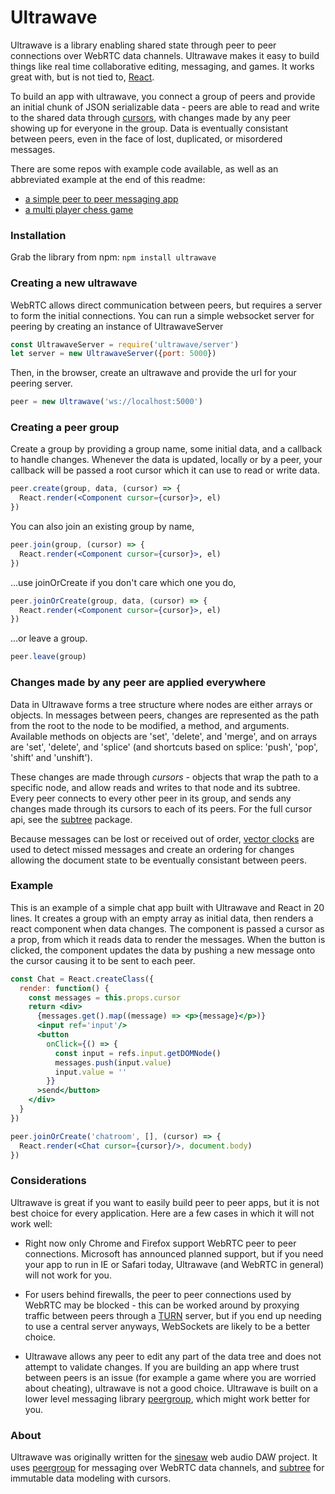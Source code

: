 # Ultrawave

Ultrawave is a library enabling shared state through peer to peer connections over WebRTC data channels.  Ultrawave makes it easy to build things like real time collaborative editing, messaging, and games.  It works great with, but is not tied to, [React](//github.com/facebook/react).

To build an app with ultrawave, you connect a group of peers and provide an initial chunk of JSON serializable data - peers are able to read and write to the shared data through [cursors](//github.com/charlieschwabacher/subtree), with changes made by any peer showing up for everyone in the group.  Data is eventually consistant between peers, even in the face of lost, duplicated, or misordered messages.

There are some repos with example code available, as well as an abbreviated example at the end of this readme:
 - [a simple peer to peer messaging app](//github.com/charlieschwabacher/ultrawave-chat-example)
 - [a multi player chess game](//github.com/charlieschwabacher/ultrawave-chess-example)


### Installation

Grab the library from npm: `npm install ultrawave`


### Creating a new ultrawave

WebRTC allows direct communication between peers, but requires a server to form the initial connections.  You can run a simple websocket server for peering by creating an instance of UltrawaveServer

```javascript
const UltrawaveServer = require('ultrawave/server')
let server = new UltrawaveServer({port: 5000})
```

Then, in the browser, create an ultrawave and provide the url for your peering server.

```javascript
peer = new Ultrawave('ws://localhost:5000')
```


### Creating a peer group

Create a group by providing a group name, some initial data, and a callback to handle changes.  Whenever the data is updated, locally or by a peer, your callback will be passed a root cursor which it can use to read or write data.

```jsx
peer.create(group, data, (cursor) => {
  React.render(<Component cursor={cursor}>, el)
})
```
You can also join an existing group by name,
```jsx
peer.join(group, (cursor) => {
  React.render(<Component cursor={cursor}>, el)
})
```
...use joinOrCreate if you don't care which one you do,
```jsx
peer.joinOrCreate(group, data, (cursor) => {
  React.render(<Component cursor={cursor}>, el)
})
```
...or leave a group.
```javascript
peer.leave(group)
```


### Changes made by any peer are applied everywhere

Data in Ultrawave forms a tree structure where nodes are either arrays or objects.  In messages between peers, changes are represented as the path from the root to the node to be modified, a method, and arguments.  Available methods on objects are 'set', 'delete', and 'merge', and on arrays are 'set', 'delete', and 'splice' (and shortcuts based on splice: 'push', 'pop', 'shift' and 'unshift').

These changes are made through *cursors* - objects that wrap the path to a specific node, and allow reads and writes to that node and its subtree.  Every peer connects to every other peer in its group, and sends any changes made through its cursors to each of its peers.  For the full cursor api, see the [subtree](//github.com/charlieschwabacher/subtree) package.

Because messages can be lost or received out of order, [vector clocks](//en.wikipedia.org/wiki/Vector_clock) are used to detect missed messages and create an ordering for changes allowing the document state to be eventually consistant between peers.


### Example

This is an example of a simple chat app built with Ultrawave and React in 20 lines.  It creates a group with an empty array as initial data, then renders a react component when data changes.  The component is passed a cursor as a prop, from which it reads data to render the messages.  When the button is clicked, the component updates the data by pushing a new message onto the cursor causing it to be sent to each peer.

```jsx
const Chat = React.createClass({
  render: function() {
    const messages = this.props.cursor
    return <div>
      {messages.get().map((message) => <p>{message}</p>)}
      <input ref='input'/>
      <button
        onClick={() => {
          const input = refs.input.getDOMNode()
          messages.push(input.value)
          input.value = ''
        }}
      >send</button>
    </div>
  }
})

peer.joinOrCreate('chatroom', [], (cursor) => {
  React.render(<Chat cursor={cursor}/>, document.body)
})
```


### Considerations

Ultrawave is great if you want to easily build peer to peer apps, but it is not best choice for every application.  Here are a few cases in which it will not work well:

- Right now only Chrome and Firefox support WebRTC peer to peer connections.  Microsoft has announced planned support, but if you need your app to run in IE or Safari today, Ultrawave (and WebRTC in general) will not work for you.

- For users behind firewalls, the peer to peer connections used by WebRTC may be blocked - this can be worked around by proxying traffic between peers through a [TURN](//www.html5rocks.com/en/tutorials/webrtc/infrastructure/) server, but if you end up needing to use a central server anyways, WebSockets are likely to be a better choice.

- Ultrawave allows any peer to edit any part of the data tree and does not attempt to validate changes.  If you are building an app where trust between peers is an issue (for example a game where you are worried about cheating), ultrawave is not a good choice.  Ultrawave is built on a lower level messaging library [peergroup](//github.com/charlieschwabacher/peergroup), which might work better for you.


### About

Ultrawave was originally written for the [sinesaw](//github.com/charlieschwabacher/sinesaw) web audio DAW project.  It uses [peergroup](//github.com/charlieschwabacher/peergroup) for messaging over WebRTC data channels, and [subtree](//github.com/charlieschwabacher/subtree) for immutable data modeling with cursors.
